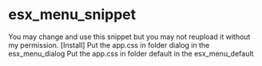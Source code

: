 # esx_menu_snippet
You may change and use this snippet but you may not reupload it without my permission.
[Install]
Put the app.css in folder dialog in the esx_menu_dialog
Put the app.css in folder default in the esx_menu_default
